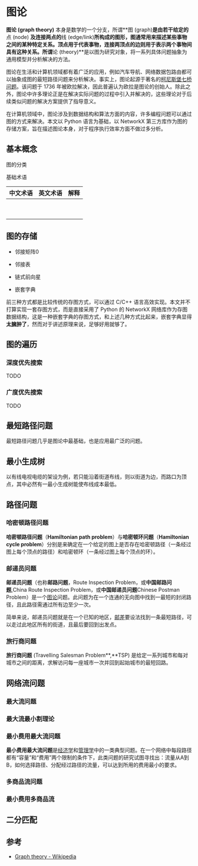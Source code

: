 # 图论

**图论 (graph theory)** 本身是数学的一个分支，所谓**图 (graph)**是由若干给定的**点 (node) **及连接两点的**线 (edge/link)**所构成的图形，图通常用来描述某些事物之间的某种特定关系。顶点用于代表事物，连接两顶点的边则用于表示两个事物间具有这种关系。所谓**论 (theory)**是以图为研究对象，将一系列具体问题抽象为通用模型并分析解决的方法。

图论在生活和计算机领域都有着广泛的应用，例如汽车导航、网络数据包路由都可以抽象成图的最短路径问题来分析解决。事实上，图论起源于著名的[柯尼斯堡七桥问题](https://zh.wikipedia.org/wiki/柯尼斯堡七桥问题)。该问题于 1736 年被欧拉解决，因此普遍认为欧拉是图论的创始人。除此之外，图论中许多理论正是在解决实际问题的过程中引入并解决的，这些理论对于后续类似问题的解决方案提供了指导意义。

在计算机领域中，图论涉及到数据结构和算法方面的内容，许多编程问题可以通过图的方式来解决。本文以 Python 语言为基础，以 NetworkX 第三方库作为图的存储方案，旨在描述图论本身，对于程序执行效率方面不做过多分析。

## 基本概念

图的分类

基础术语

| 中文术语 | 英文术语 | 解释 |
| :------: | :------: | :--: |
|          |          |      |
|          |          |      |
|          |          |      |
|          |          |      |
|          |          |      |
|          |          |      |
|          |          |      |
|          |          |      |
|          |          |      |

## 图的存储

- 邻接矩阵0
- 邻接表

- 链式前向星
- 嵌套字典

前三种方式都是比较传统的存图方式，可以通过 C/C++ 语言高效实现。本文并不打算实现一套存图方式，而是直接采用了 Python 的 NetworkX 网络库作为存图数据结构，这是一种嵌套字典的存图方式，和上述几种方式比起来，嵌套字典显得**太臃肿了**，然而对于讲述原理来说，足够好用就够了。

## 图的遍历

### 深度优先搜索

TODO

### 广度优先搜索

TODO

## 最短路径问题

最短路径问题几乎是图论中最基础，也是应用最广泛的问题。

## 最小生成树

以有线电视电缆的架设为例，若只能沿着街道布线，则以街道为边，而路口为顶点，其中必然有一最小生成树能使布线成本最低。

## 路径问题

### 哈密顿路径问题

**哈密顿路径问题**（**Hamiltonian path problem**）与**哈密顿环问题**（**Hamiltonian cycle problem**）分别是来确定在一个给定的图上是否存在哈密顿路径（一条经过图上每个顶点的路径）和哈密顿环（一条经过图上每个顶点的环）。

### 邮递员问题

**邮递员问题**（也称**邮路问题**，Route Inspection Problem，或**中国邮路问题**,China Route Inspection Problem，或**中国邮递员问题**Chinese Postman Problem）是一个[图论](https://zh.wikipedia.org/wiki/图论)问题。此问题为在一个连通的无向图中找到一最短的封闭路径，且此路径需通过所有边至少一次。

简单来说，邮递员问题就是在一个已知的地区，[邮差](https://zh.wikipedia.org/wiki/郵差)要设法找到一条最短路径，可以走过此地区所有的街道，且最后要回到出发点。

### 旅行商问题

**旅行商问题** (Travelling Salesman Problem**,**TSP) 是给定一系列城市和每对城市之间的距离，求解访问每一座城市一次并回到起始城市的最短回路。

## 网络流问题

### 最大流问题

### 最大流最小割理论

### 最小费用最大流问题

**最小费用最大流问题**是[经济学](https://zh.wikipedia.org/wiki/经济学)和[管理学](https://zh.wikipedia.org/wiki/管理学)中的一类典型问题。在一个网络中每段路径都有“容量”和“费用”两个限制的条件下，此类问题的研究试图寻找出：流量从A到B，如何选择路径、分配经过路径的流量，可以达到所用的费用最小的要求。

### 多商品流问题

### 最小费用多商品流

## 二分匹配

## 参考

- [Graph theory - Wikipedia](https://en.wikipedia.org/wiki/Graph_theory)
